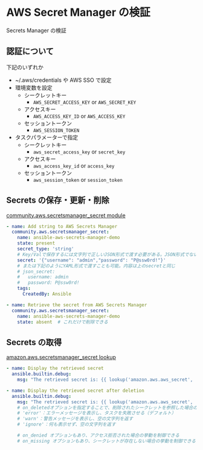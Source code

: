# AWS Secret Manager の検証

Secrets Manager の検証

## 認証について

下記のいずれか

- ~/.aws/credentials や AWS SSO で設定
- 環境変数を設定
    - シークレットキー
        - `AWS_SECRET_ACCESS_KEY` or `AWS_SECRET_KEY`
    - アクセスキー
        - `AWS_ACCESS_KEY_ID` or `AWS_ACCESS_KEY`
    - セッショントークン
        - `AWS_SESSION_TOKEN`
- タスクパラメーターで指定
    - シークレットキー
        - `aws_secret_access_key` or `secret_key`
    - アクセスキー
        - `aws_access_key_id` or `access_key`
    - セッショントークン
        - `aws_session_token` or `session_token`




## Secrets の保存・更新・削除

[community.aws.secretsmanager_secret module](https://docs.ansible.com/ansible/latest/collections/community/aws/secretsmanager_secret_module.html)

```yaml
- name: Add string to AWS Secrets Manager
  community.aws.secretsmanager_secret:
    name: ansible-aws-secrets-manager-demo
    state: present
    secret_type: 'string'
    # Key/Valで保存するには文字列で正しいJSON形式で渡す必要がある。JSON形式でない場合は文字列として保存される
    secret: '{"username": "admin","password": "P@ssw0rd!"}'
    # または下記のようにYAML形式で渡すことも可能。内容は上のsecretと同じ
    # json_secret:
    #   username: admin
    #   password: P@ssw0rd!
    tags:
      CreatedBy: Ansible

- name: Retrieve the secret from AWS Secrets Manager
  community.aws.secretsmanager_secret:
    name: ansible-aws-secrets-manager-demo
    state: absent  # これだけで削除できる
```

## Secrets の取得

[amazon.aws.secretsmanager_secret lookup](https://docs.ansible.com/ansible/latest/collections/amazon/aws/secretsmanager_secret_lookup.html)

```yaml
- name: Display the retrieved secret
  ansible.builtin.debug:
    msg: "The retrieved secret is: {{ lookup('amazon.aws.aws_secret', 'ansible-aws-secrets-manager-demo') }}"

- name: Display the retrieved secret after deletion
  ansible.builtin.debug:
    msg: "The retrieved secret is: {{ lookup('amazon.aws.aws_secret', 'ansible-aws-secrets-manager-demo', on_deleted='warn') }}"
    # on_deletedオプションを指定することで、削除されたシークレットを参照した場合の挙動を制御できる
    # 'error'：エラーメッセージを表示し、タスクを失敗させる（デフォルト）
    # 'warn'：警告メッセージを表示し、空の文字列を返す
    # 'ignore'：何も表示せず、空の文字列を返す

    # on_denied オプションもあり、アクセス拒否された場合の挙動を制御できる
    # on_missing オプションもあり、シークレットが存在しない場合の挙動を制御できる
```
